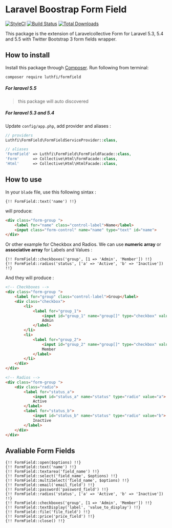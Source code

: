 # Laravel Boostrap Form Field
[![StyleCI](https://styleci.io/repos/79648139/shield?branch=master)](https://styleci.io/repos/79648139)
[![Build Status](https://travis-ci.org/nafiesl/FormField.svg?branch=master)](https://travis-ci.org/nafiesl/FormField)
[![Total Downloads](https://poser.pugx.org/luthfi/formfield/downloads)](https://packagist.org/packages/luthfi/formfield)

This package is the extension of Laravelcollective Form for Laravel 5.3, 5.4 and 5.5 with Twitter Bootstrap 3 form fields wrapper.

## How to install

Install this package through [Composer](https://getcomposer.org). Run following from terminal:

```
composer require luthfi/formfield
```

##### For laravel 5.5

> this package will auto discovered

##### For laravel 5.3 and 5.4

Update `config/app.php`, add provider and aliases :
```php
// providers
Luthfi\FormField\FormFieldServiceProvider::class,

// aliases
'FormField' => Luthfi\FormField\FormFieldFacade::class,
'Form'      => Collective\Html\FormFacade::class,
'Html'      => Collective\Html\HtmlFacade::class,
```

## How to use

In your `blade` file, use this following sintax :
```blade
{!! FormField::text('name') !!}
```

will produce:
```html
<div class="form-group ">
    <label for="name" class="control-label">Name</label>
    <input class="form-control" name="name" type="text" id="name">
</div>
```

Or other example for Checkbox and Radios. We can use **numeric array** or **associative array** for Labels and Values :
```blade
{!! FormField::checkboxes('group', [1 => 'Admin', 'Member']) !!}
{!! FormField::radios('status', ['a' => 'Active', 'b' => 'Inactive']) !!}
```
And they will produce :
```html
<!-- Checkboxes -->
<div class="form-group ">
    <label for="group" class="control-label">Group</label>
    <div class="checkbox">
        <li>
            <label for="group_1">
                <input id="group_1" name="group[]" type="checkbox" value="1">
                Admin
            </label>
        </li>
        <li>
            <label for="group_2">
                <input id="group_2" name="group[]" type="checkbox" value="2">
                Member
            </label>
        </li>
    </div>
</div>

<!-- Radios -->
<div class="form-group ">
    <div class="radio">
        <label for="status_a">
            <input id="status_a" name="status" type="radio" value="a">
            Active
        </label>
        <label for="status_b">
            <input id="status_b" name="status" type="radio" value="b">
            Inactive
        </label>
    </div>
</div>
```
## Avaliable Form Fields

```blade
{!! FormField::open($options) !!}
{!! FormField::text('name') !!}
{!! FormField::textarea('field_name') !!}
{!! FormField::select('field_name', $options) !!}
{!! FormField::multiSelect('field_name', $options) !!}
{!! FormField::email('email_field') !!}
{!! FormField::password('password_field') !!}
{!! FormField::radios('status', ['a' => 'Active', 'b' => 'Inactive']) !!}
{!! FormField::checkboxes('group', [1 => 'Admin', 'Member']) !!}
{!! FormField::textDisplay('label', 'value_to_display') !!}
{!! FormField::file('file_field') !!}
{!! FormField::price('price_field') !!}
{!! FormField::close() !!}
```